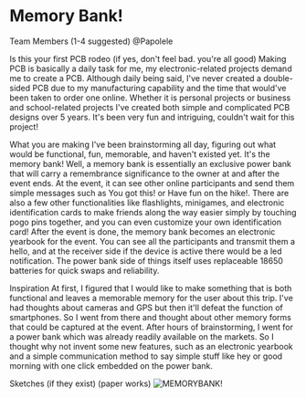 # Memory Bank!

Team Members (1-4 suggested)
@Papolele

Is this your first PCB rodeo (if yes, don't feel bad. you're all good)
Making PCB is basically a daily task for me, my electronic-related projects demand me to create a PCB. Although daily being said, I've never created a double-sided PCB due to my manufacturing capability and the time that would've been taken to order one online. Whether it is personal projects or business and school-related projects I've created both simple and complicated PCB designs over 5 years. It's been very fun and intriguing, couldn't wait for this project!

What you are making
I've been brainstorming all day, figuring out what would be functional, fun, memorable, and haven't existed yet.
It's the memory bank! Well, a memory bank is essentially an exclusive power bank that will carry a remembrance significance to the owner at and after the event ends. 
At the event, it can see other online participants and send them simple messages such as You got this! or Have fun on the hike!. There are also a few other functionalities like flashlights, minigames, and electronic identification cards to make friends along the way easier simply by touching pogo pins together, and you can even customize your own identification card!
After the event is done, the memory bank becomes an electronic yearbook for the event. You can see all the participants and transmit them a hello, and at the receiver side if the device is active there would be a led notification.
The power bank side of things itself uses replaceable 18650 batteries for quick swaps and reliability.

Inspiration
At first, I figured that I would like to make something that is both functional and leaves a memorable memory for the user about this trip. I've had thoughts about cameras and GPS but then it'll defeat the function of smartphones. So I went from there and thought about other memory forms that could be captured at the event. After hours of brainstorming, I went for a power bank which was already readily available on the markets. So I thought why not invent some new features, such as an electronic yearbook and a simple communication method to say simple stuff like hey or good morning with one click embedded on the power bank.

Sketches (if they exist) (paper works)
![MEMORYBANK!](https://files.slack.com/files-pri/T0266FRGM-F06UN7BNYA1/untitled.png)

